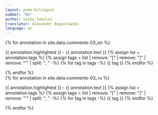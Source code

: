```yaml
---
layout: poem-bilingual
number: "03"
author: Sasha Sokolov
translator: Alexander Boguslawski
language: en
---
```


<div id="annotation-text">
    <div id="annotations-en">
        {% for annotation in site.data.comments-03_en %}
        <div id="{{ annotation.Id }}">
            <p markdown="1">
                <span class="highlighted">{{ annotation.highlighted }}</span> - {{ annotation.text }}
                {% assign list = annotation.tags %}
                {% assign tags = list | remove: "[" | remove: "]" | remove: "'" | split: ", " -%}
                {% for tag in tags -%}
                    <span class="tag tag-{{ tag }}">{{ tag }}</span> 
                {% endfor %}
            </p>
        </div>
        {% endfor %}
    </div>
    <div id="annotations-ru">
        {% for annotation in site.data.comments-03_ru %}
        <div id="{{ annotation.Id }}">
            <p markdown="1">
                <span class="highlighted">{{ annotation.highlighted }}</span> - {{ annotation.text }}
                {% assign list = annotation.tags %}
                {% assign tags = list | remove: "[" | remove: "]" | remove: "'" | split: ", " -%}
                {% for tag in tags -%}
                    <span class="tag tag-{{ tag }}">{{ tag }}</span> 
                {% endfor %}
            </p>
        </div>
        {% endfor %}
    </div>
</div>